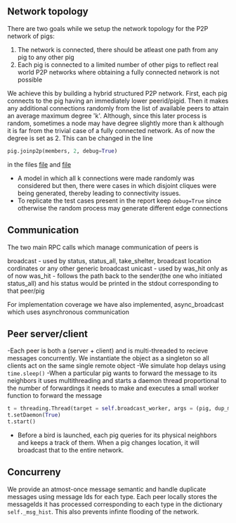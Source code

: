 Network topology
---------------
There are two goals while we setup the network topology for the P2P network of pigs:

1. The network is connected, there should be atleast one path from any pig to any other pig
2. Each pig is connected to a limited number of other pigs to reflect real world P2P networks where obtaining a fully connected network is not possible

We achieve this by building a hybrid structured P2P network. First, each pig connects to the pig having an immediately lower peerid/pigid. Then it makes any additional connections randomly from the list of available peers to attain an average maximum degree 'k'. Although, since this later process is random, sometimes a node may have degree slightly more than k although it is far from the trivial case of a fully connected network. As of now the degree is set as 2. This can be changed in the line 
```python
pig.joinp2p(members, 2, debug=True)
```
in the files [file](start_pigs_localhost.py) and [file](remote_driver.py)

* A model in which all k connections were made randomly was considered but then, there were cases in which disjoint cliques were being generated, thereby leading to connectivity issues.
* To replicate the test cases present in the report keep `debug=True` since otherwise the random process may generate different edge connections

Communication
-------------
The two main RPC calls which manage communication of peers is 

broadcast - used by status, status_all, take_shelter, broadcast location cordinates or any other generic broadcast
unicast - used by was_hit only as of now
was_hit - follows the path back to the sender(the one who initiated status_all) and his status would be printed in the stdout corresponding to that peer/pig

For implementation coverage we have also implemented, async_broadcast which uses asynchronous communication

Peer server/client
------------------
-Each peer is both a (server + client) and is multi-threaded to recieve messages concurrently. We instantiate the object as a singleton so all clients act on the same single remote object
-We simulate hop delays using `time.sleep()`
-When a particular pig wants to forward the message to its neighbors it uses multithreading and starts a daemon thread proportional to the number of forwardings it needs to make and executes a small worker function to forward the message
```python
t = threading.Thread(target = self.broadcast_worker, args = (pig, dup_msg,))
t.setDaemon(True)
t.start()
```

- Before a bird is launched, each pig queries for its physical neighbors and keeps a track of them. When a pig changes location, it will broadcast that to the entire network.

Concurreny
----------
We provide an atmost-once message semantic and handle duplicate messages using message Ids for each type. Each peer locally stores the messageIds it has processed corresponding to each type in the dictionary `self._msg_hist`. This also prevents infinte flooding of the network.